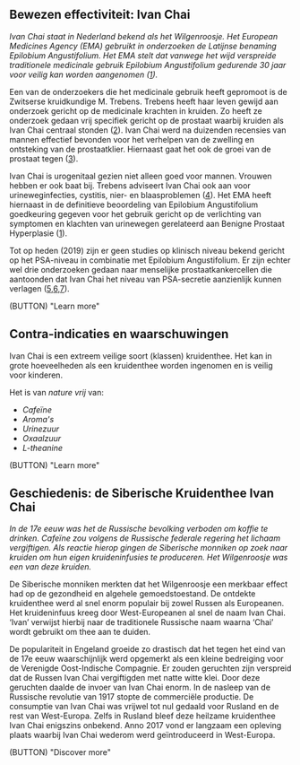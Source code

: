 ## Bewezen effectiviteit: Ivan Chai

_Ivan Chai staat in Nederland bekend als het Wilgenroosje. Het European Medicines Agency (EMA) gebruikt in onderzoeken de Latijnse benaming Epilobium Angustifolium. Het EMA stelt dat vanwege het wijd verspreide traditionele medicinale gebruik Epilobium Angustifolium gedurende 30 jaar voor veilig kan worden aangenomen ([1])._

Een van de onderzoekers die het medicinale gebruik heeft gepromoot is de Zwitserse kruidkundige M. Trebens. Trebens heeft haar leven gewijd  aan onderzoek gericht op de medicinale krachten in kruiden. Zo heeft ze onderzoek gedaan vrij specifiek gericht op de prostaat waarbij kruiden als Ivan Chai centraal stonden ([2](https://books.google.nl/books/about/The_Earthwise_Herbal.html?id=ElLJ_vgx65cC&redir_esc=y%20)). Ivan Chai werd na duizenden recensies van mannen effectief bevonden voor het verhelpen van de zwelling en ontsteking van de prostaatklier. Hiernaast gaat het ook de groei van de prostaat tegen ([3](https://www.ncbi.nlm.nih.gov/pmc/articles/PMC5045895/%20)).

Ivan Chai is urogenitaal gezien niet alleen goed voor mannen. Vrouwen hebben er ook baat bij. Trebens adviseert Ivan Chai ook aan voor urineweginfecties, cystitis, nier- en blaasproblemen ([4](https://books.google.nl/books/about/The_Earthwise_Herbal.html?id=ElLJ_vgx65cC&redir_esc=y)). Het EMA heeft hiernaast in de definitieve beoordeling van Epilobium Angustifolium goedkeuring gegeven voor het gebruik gericht op de verlichting van symptomen en klachten van urinewegen gerelateerd aan Benigne Prostaat Hyperplasie ([1]). 

Tot op heden (2019) zijn er geen studies op klinisch niveau bekend gericht op het PSA-niveau in combinatie met Epilobium Angustifolium. Er zijn echter wel drie onderzoeken gedaan naar menselijke prostaatkankercellen die aantoonden dat Ivan Chai het niveau van PSA-secretie aanzienlijk kunnen verlagen ([5],[6],[7]).



(BUTTON) "Learn more"



## Contra-indicaties en waarschuwingen

Ivan Chai is een extreem veilige soort (klassen) kruidenthee. Het kan in grote hoeveelheden als een kruidenthee worden ingenomen en is veilig voor kinderen.

Het is van _nature vrij_ van:

*   _Cafeïne_
*   _Aroma's_
*   _Urinezuur_
*   _Oxaalzuur_
*   _L-theanine_


(BUTTON) "Learn more" 


## Geschiedenis: de Siberische Kruidenthee Ivan Chai

_In de 17e eeuw was het de Russische bevolking verboden om koffie te drinken. Cafeïne zou volgens de Russische federale regering het lichaam vergiftigen. Als reactie hierop gingen de Siberische monniken op zoek naar kruiden om hun eigen kruideninfusies te produceren. Het Wilgenroosje was een van deze kruiden._

De Siberische monniken merkten dat het Wilgenroosje een merkbaar effect had op de gezondheid en algehele gemoedstoestand. De ontdekte kruidenthee werd al snel enorm populair bij zowel Russen als Europeanen. Het kruideninfuus kreeg door West-Europeanen al snel de naam Ivan Chai. ‘Ivan’ verwijst hierbij naar de traditionele Russische naam waarna ‘Chai’ wordt gebruikt om thee aan te duiden.

De populariteit in Engeland groeide zo drastisch dat het tegen het eind van de 17e eeuw waarschijnlijk werd opgemerkt als een kleine bedreiging voor de Verenigde Oost-Indische Compagnie. Er zouden geruchten zijn verspreid dat de Russen Ivan Chai vergiftigden met natte witte klei. Door deze geruchten daalde de invoer van Ivan Chai enorm. In de nasleep van de Russische revolutie van 1917 stopte de commerciële productie. De consumptie van Ivan Chai was vrijwel tot nul gedaald voor Rusland en de rest van West-Europa. Zelfs in Rusland bleef deze heilzame kruidenthee Ivan Chai enigszins onbekend. Anno 2017 vond er langzaam een opleving plaats waarbij Ivan Chai wederom werd geïntroduceerd in West-Europa.

(BUTTON) "Discover more" 

[1]: https://www.ema.europa.eu/en/medicines/herbal/epilobii-herba
[5]: https://www.sciencedirect.com/science/article/pii/S0378874118328782?via%3Dihub
[8]: https://www.webmd.com/vitamins/ai/ingredientmono-429/fireweed
[6]: https://onlinelibrary.wiley.com/doi/abs/10.1002/ptr.4941
[7]: https://onlinelibrary.wiley.com/doi/abs/10.1111/jphp.12063
